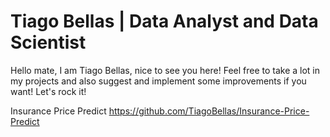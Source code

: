 # Tiago Bellas | Data Analyst and Data Scientist

Hello mate, I am Tiago Bellas, nice to see you here! Feel free to take a lot in my projects and also suggest and implement some improvements if you want! Let's rock it!

Insurance Price Predict
https://github.com/TiagoBellas/Insurance-Price-Predict
